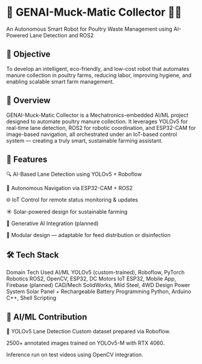 # 🌿 GENAI-Muck-Matic Collector 🚜💡
An Autonomous Smart Robot for Poultry Waste Management using AI-Powered Lane Detection and ROS2

## 🎯 Objective
To develop an intelligent, eco-friendly, and low-cost robot that automates manure collection in poultry farms, reducing labor, improving hygiene, and enabling scalable smart farm management.

## 📌 Overview
GENAI-Muck-Matic Collector is a Mechatronics-embedded AI/ML project designed to automate poultry manure collection. It leverages YOLOv5 for real-time lane detection, ROS2 for robotic coordination, and ESP32-CAM for image-based navigation, all orchestrated under an IoT-based control system — creating a truly smart, sustainable farming assistant.

## 🚀 Features
🔍 AI-Based Lane Detection using YOLOv5 + Roboflow

🤖 Autonomous Navigation via ESP32-CAM + ROS2

🌐 IoT Control for remote status monitoring & updates

☀️ Solar-powered design for sustainable farming

🧠 Generative AI Integration (planned)

🔄 Modular design — adaptable for feed distribution or disinfection

## 🛠️ Tech Stack
Domain	Tech Used
AI/ML	YOLOv5 (custom-trained), Roboflow, PyTorch
Robotics	ROS2, OpenCV, ESP32, DC Motors
IoT	ESP32, Mobile App, Firebase (planned)
CAD/Mech	SolidWorks, Mild Steel, 4WD Design
Power System	Solar Panel + Rechargeable Battery
Programming	Python, Arduino C++, Shell Scripting

## 🧠 AI/ML Contribution
🔹 YOLOv5 Lane Detection
Custom dataset prepared via Roboflow.

2500+ annotated images trained on YOLOv5-M with RTX 4060.

Inference run on test videos using OpenCV integration.




